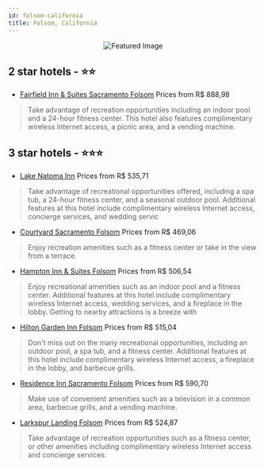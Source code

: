 ```yaml
---
id: folsom-california
title: Folsom, California
---
```


<center><img src="https://i.travelapi.com/hotels/1000000/10000/1600/1528/f6555ae2_b.jpg" alt="Featured Image" /></center>


##  2 star hotels - ⭐️⭐️

-    [Fairfield Inn & Suites Sacramento Folsom](https://us.hurb.com/hotels/folsom/fairfield-inn-suites-sacramento-folsom-JNP-JP00149G?cmp=18055) Prices from R$ 888,98
   > Take advantage of recreation opportunities including an indoor pool and a 24-hour fitness center. This hotel also features complimentary wireless Internet access, a picnic area, and a vending machine.

##  3 star hotels - ⭐️⭐️⭐️

-    [Lake Natoma Inn](https://us.hurb.com/hotels/folsom/lake-natoma-inn-JNP-JP181722?cmp=18055) Prices from R$ 535,71
   > Take advantage of recreational opportunities offered, including a spa tub, a 24-hour fitness center, and a seasonal outdoor pool. Additional features at this hotel include complimentary wireless Internet access, concierge services, and wedding servic
-    [Courtyard Sacramento Folsom](https://us.hurb.com/hotels/folsom/courtyard-sacramento-folsom-JNP-JP072009?cmp=18055) Prices from R$ 469,06
   > Enjoy recreation amenities such as a fitness center or take in the view from a terrace.
-    [Hampton Inn & Suites Folsom](https://us.hurb.com/hotels/folsom/hampton-inn-suites-folsom-JNP-JP150457?cmp=18055) Prices from R$ 506,54
   > Enjoy recreational amenities such as an indoor pool and a fitness center. Additional features at this hotel include complimentary wireless Internet access, wedding services, and a fireplace in the lobby. Getting to nearby attractions is a breeze with
-    [Hilton Garden Inn Folsom](https://us.hurb.com/hotels/folsom/hilton-garden-inn-folsom-JNP-JP241241?cmp=18055) Prices from R$ 515,04
   > Don't miss out on the many recreational opportunities, including an outdoor pool, a spa tub, and a fitness center. Additional features at this hotel include complimentary wireless Internet access, a fireplace in the lobby, and barbecue grills.
-    [Residence Inn Sacramento Folsom](https://us.hurb.com/hotels/folsom/residence-inn-sacramento-folsom-JNP-JP745709?cmp=18055) Prices from R$ 590,70
   > Make use of convenient amenities such as a television in a common area, barbecue grills, and a vending machine.
-    [Larkspur Landing Folsom](https://us.hurb.com/hotels/folsom/larkspur-landing-folsom-JNP-JP143556?cmp=18055) Prices from R$ 524,87
   > Take advantage of recreation opportunities such as a fitness center, or other amenities including complimentary wireless Internet access and concierge services.
